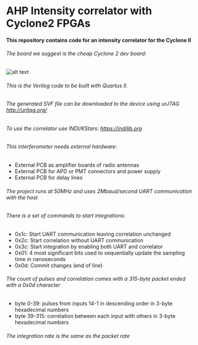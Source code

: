 # AHP Intensity correlator with Cyclone2 FPGAs

#### This repository contains code for an intensity correlator for the Cyclone II
###### The board we suggest is the cheap Cyclone 2 dev board:

![alt text](https://github.com/iliaplatone/correlator/raw/master/pictures/devboard.jpg "Devboard")

###### This is the Verilog code to be built with Quartus II.
###### The generated SVF file can be downloaded to the device using urJTAG http://urjtag.org/
###### To use the correlator use INDI/KStars: https://indilib.org

###### This interferometer needs external hardware:
+ External PCB as amplifier boards of radio antennas
+ External PCB for APD or PMT connectors and power supply
+ External PCB for delay lines

###### The project runs at 50MHz and uses 2Mbaud/second UART communication with the host
###### There is a set of commands to start integrations:
+ 0x1c: Start UART communication leaving correlation unchanged
+ 0x2c: Start correlation without UART communication
+ 0x3c: Start integration by enabling both UART and correlator
+ 0x01: 4 most significant bits used to sequentially update the sampling time in nanoseconds
+ 0x0d: Commit changes (end of line)

###### The count of pulses and correlation comes with a 315-byte packet ended with a 0x0d character
+ byte 0-39: pulses from inputs 14-1 in descending order in 3-byte hexadecimal numbers
+ byte 39-315: correlation between each input with others in 3-byte hexadecimal numbers

###### The integration rate is the same as the packet rate

